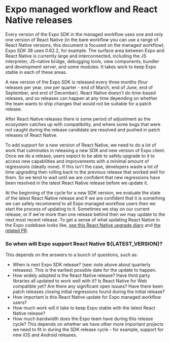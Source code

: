 # Expo managed workflow and React Native releases

Every version of the Expo SDK in the managed workflow uses one and only one version of React Native (in the bare workflow you can use a range of React Native versions, this document is focused on the managed workflow). Expo SDK 38 uses 0.62.2, for example. The surface area between Expo and React Native is currently large and interconnected, including the JS interpreter, JS–⁠native bridge, debugging tools, view components, bundler and development server, and some modules. It takes work to keep Expo stable in each of these areas.

A new version of the Expo SDK is released every three months (four releases per year, one per quarter - end of March, end of June, end of September, and end of December). React Native doesn't do time-based releases, and so releases can happen at any time depending on whether the team wants to ship changes that would not be suitable for a patch release.

After React Native releases there is some period of adjustment as the ecosystem catches up with compatibility, and where some bugs that were not caught during the release candidate are resolved and pushed in patch releases of React Native.

To add support for a new version of React Native, we need to do a lot of work that culminates in releasing a new SDK and new version of Expo client. Once we do a release, users expect to be able to safely upgrade to it to access new capabilities and improvements with a minimal amount of regressions (ideally none). If this isn't the case, developers waste a lot of time upgrading then rolling back to the previous release that worked well for them. So we tend to wait until we are confident that new regressions have been resolved in the latest React Native release before we update it.

At the beginning of the cycle for a new SDK version, we evaluate the state of the latest React Native release and if we are confident that it is something we can safely recommend to all Expo managed workflow users then we start the process of updating to it. Sometimes we stay on our current release, or if we're more than one release behind then we may update to the next most recent release. To get a sense of what updating React Native in the Expo codebase looks like, [see this React Native upgrade diary](https://gist.github.com/brentvatne/06ca49d5ec2176afbdbd4002113e777a) and [the related PR](https://github.com/expo/expo/pull/8310).

### So when will Expo support React Native ${LATEST_VERSION}?

This depends on the answers to a bunch of questions, such as:

- When is next Expo SDK release? (see: note above about quarterly releases). This is the earliest possible date for the update to happen.
- How widely adopted is the React Native release? Have third party libraries all updated to work well with it? Is React Native for Web compatible yet? Are there any significant open issues? Have there been patch releases closing initial regressions found during the initial release?
- How important is this React Native update for Expo managed workflow users?
- How much work will it take to keep Expo stable with the latest React Native release?
- How much bandwidth does the Expo team have during this release cycle? This depends on whether we have other more important projects we need to fit in during the SDK release cycle - for example, support for new iOS and Android releases.
